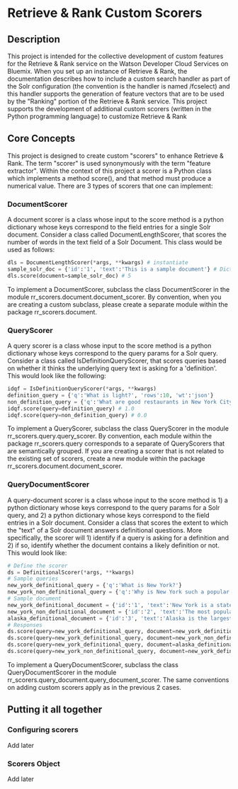 # Retrieve & Rank Custom Scorers

## Description
This project is intended for the collective development of custom features for the Retrieve & Rank service on the Watson
Developer Cloud Services on Bluemix. When you set up an instance of Retrieve & Rank, the documentation describes how to
include a custom search handler as part of the Solr configuration (the convention is the handler is named /fcselect) and
this handler supports the generation of feature vectors that are to be used by the "Ranking" portion of the Retrieve &
Rank service. This project supports the development of additional custom scorers (written in the Python programming
language) to customize Retrieve & Rank

## Core Concepts
This project is designed to create custom "scorers" to enhance Retrieve & Rank. The term "scorer" is used synonymously
with the term "feature extractor". Within the context of this project a scorer is a Python class which implements a 
method score(), and that method must produce a numerical value. There are 3 types of scorers that one can implement:

### DocumentScorer
A document scorer is a class whose input to the score method is a python dictionary whose keys correspond to the field
entries for a single Solr document. Consider a class called DocumentLengthScorer, that scores the number of words in the
text field of a Solr Document. This class would be used as follows:
```python
dls = DocumentLengthScorer(*args, **kwargs) # instantiate
sample_solr_doc = {'id':'1', 'text':'This is a sample document'} # Dictionary containing fields
dls.score(document=sample_solr_doc) # 5
```
To implement a DocumentScorer, subclass the class DocumentScorer in the module rr_scorers.document.document_scorer. By
convention, when you are creating a custom subclass, please create a separate module within the package rr_scorers.document.

### QueryScorer
A query scorer is a class whose input to the score method is a python dictionary whose keys correspond to the query params
for a Solr query. Consider a class called IsDefinitionQueryScorer, that scores queries based on whether it thinks the
underlying query text is asking for a 'definition'. This would look like the following:
```python
idqf = IsDefinitionQueryScorer(*args, **kwargs)
definition_query = {'q':'What is light?', 'rows':10, 'wt':'json'}
non_definition_query = {'q':'What are good restaurants in New York City?', 'rows':10, 'wt':'json'}
idqf.score(query=definition_query) # 1.0
idqf.score(query=non_definition_query) # 0.0
```
To implement a QueryScorer, subclass the class QueryScorer in the module rr_scorers.query.query_scorer. By convention,
each module within the package rr_scorers.query corresponds to a separate of QueryScorers that are semantically grouped. If
you are creating a scorer that is not related to the existing set of scorers, create a new module within the package
rr_scorers.document.document_scorer.

### QueryDocumentScorer
A query-document scorer is a class whose input to the score method is 1) a python dictionary whose keys correspond to the
query params for a Solr query, and 2) a python dictionary whose keys correspond to the field entries in a Solr document. Consider
a class that scores the extent to which the "text" of a Solr document answers definitional questions. More specifically, the
scorer will 1) identify if a query is asking for a definition and 2) if so, identify whether the document contains a likely
definition or not. This would look like:
```python
# Define the scorer
ds = DefinitionalScorer(*args, **kwargs)
# Sample queries
new_york_definitional_query = {'q':'What is New York?'}
new_york_non_definitional_query = {'q':'Why is New York such a popular city?'}
# Sample document
new_york_definitional_document = {'id':'1', 'text':'New York is a state in the Northeast of the USA. It neighbors both Pennsylvania and Connecticut.'}
new_york_non_definitional_document = {'id':'2', 'text':'The most popular area in New York is New York City, which is the largest city in the US.'}
alaska_definitional_document = {'id':'3', 'text':'Alaska is the largest state in the USA. Alaska was formally made a state in 1959.'}
# Responses
ds.score(query=new_york_definitional_query, document=new_york_definitional_document) # High score because doc query looking for a definition and doc contains it
ds.score(query=new_york_definitional_query, document=new_york_non_definitional_document) # Low score, because doc doesn't contain a definition
ds.score(query=new_york_definitional_query, document=alaska_definitional_document) # Low score, because doc doesn't contain right definition
ds.score(query=new_york_non_definitional_query, document=new_york_definitional_document) # Low score, because query isn't looking for definition
```
To implement a QueryDocumentScorer, subclass the class QueryDocumentScorer in the module rr_scorers.query_document.query_document_scorer.
The same conventions on adding custom scorers apply as in the previous 2 cases.

## Putting it all together

### Configuring scorers
Add later

### Scorers Object
Add later